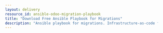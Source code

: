 ```yaml
---
layout: delivery
resource_id: ansible-odoo-migration-playbook
title: "Download Free Ansible Playbook for Migrations"
description: "Ansible playbook for migrations. Infrastructure-as-code for repeatable migrations."
---
```

